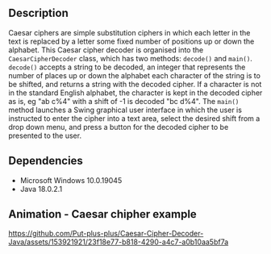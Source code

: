 ## Description 
Caesar ciphers are simple substitution ciphers in which each letter in the text is replaced by a letter some fixed number of positions up or down the alphabet. This Caesar cipher decoder is organised into the `CaesarCipherDecoder` class, which has two methods: `decode()` and `main()`. `decode()` accepts a string to be decoded, an integer that represents the number of places up or down the alphabet each character of the string is to be shifted, and returns a string with the decoded cipher. If a character is not in the standard English alphabet, the character is kept in the decoded cipher as is, eg "ab c%4" with a shift of -1 is decoded "bc d%4". The `main()` method launches a Swing graphical user interface in which the user is instructed to enter the cipher into a text area, select the desired shift from a drop down menu, and press a button for the decoded cipher to be presented to the user. 


## Dependencies
* Microsoft Windows 10.0.19045
* Java 18.0.2.1


## Animation - Caesar chipher example
https://github.com/Put-plus-plus/Caesar-Cipher-Decoder-Java/assets/153921921/23f18e77-b818-4290-a4c7-a0b10aa5bf7a

